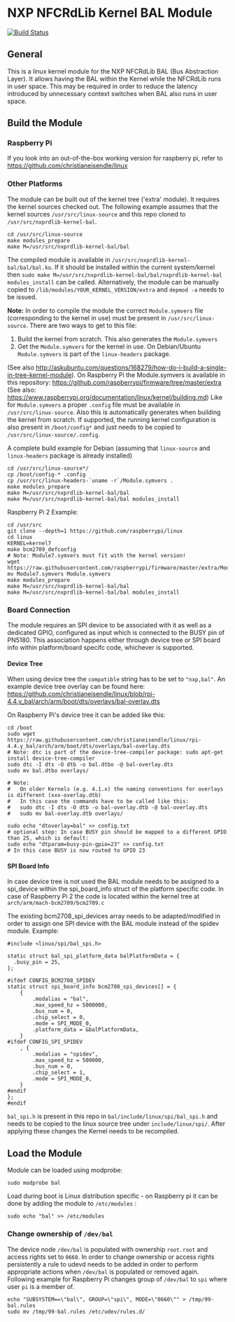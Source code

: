 # NXP NFCRdLib Kernel BAL Module

[![Build Status](https://travis-ci.org/christianeisendle/nxprdlib-kernel-bal.svg?branch=master)](https://travis-ci.org/christianeisendle/nxprdlib-kernel-bal)

## General
This is a linux kernel module for the NXP NFCRdLib BAL (Bus Abstraction Layer). 
It allows having the BAL within the Kernel while the NFCRdLib runs in user space. This may be required in order to reduce the latency introduced by unnecessary context switches when BAL also runs in user space.

## Build the Module
### Raspberry Pi
If you look into an out-of-the-box working version for raspberry pi, refer to https://github.com/christianeisendle/linux

### Other Platforms
The module can be built out of the kernel tree ('extra' module). It requires the kernel sources checked out. The following example assumes that the kernel sources `/usr/src/linux-source` and this repo cloned to `/usr/src/nxprdlib-kernel-bal`.

```
cd /usr/src/linux-source
make modules_prepare
make M=/usr/src/nxprdlib-kernel-bal/bal 
```

The compiled module is available in `/usr/src/nxprdlib-kernel-bal/bal/bal.ko`. If it should be installed within the current system/kernel then `sudo make M=/usr/src/nxprdlib-kernel-bal/bal/nxprdlib-kernel-bal modules_install` can be called. Alternatively, the module can be manually copied to `/lib/modules/YOUR_KERNEL_VERSION/extra` and `depmod -a` needs to be issued.

**Note:** In order to compile the module the correct `Module.symvers` file (corresponding to the kernel in use) must be present in `/usr/src/linux-source`. There are two ways to get to this file:
  1. Build the kernel from scratch. This also generates the `Module.symvers`
  2. Get the `Module.symvers` for the kernel in use. On Debian/Ubuntu `Module.symvers` is part of the `linux-headers` package.

(See also http://askubuntu.com/questions/168279/how-do-i-build-a-single-in-tree-kernel-module). On Raspberry Pi the Module.symvers is available in this repository: https://github.com/raspberrypi/firmware/tree/master/extra (See also: https://www.raspberrypi.org/documentation/linux/kernel/building.md)
Like for `Module.symvers` a proper `.config` file must be available in `/usr/src/linux-source`. Also this is automatically generates when building the kernel from scratch. If supported, the running kernel configuration is also present in `/boot/config*` and just needs to be copied to `/usr/src/linux-source/.config`. 

A complete build example for Debian (assuming that `linux-source` and `linux-headers` package is already installed)

```
cd /usr/src/linux-source*/
cp /boot/config-* .config
cp /usr/src/linux-headers-`uname -r`/Module.symvers .
make modules_prepare
make M=/usr/src/nxprdlib-kernel-bal/bal
make M=/usr/src/nxprdlib-kernel-bal/bal modules_install
```

Raspberry Pi 2 Example:

```
cd /usr/src
git clone --depth=1 https://github.com/raspberrypi/linux
cd linux
KERNEL=kernel7
make bcm2709_defconfig
# Note: Module7.symvers must fit with the kernel version!
wget https://raw.githubusercontent.com/raspberrypi/firmware/master/extra/Module7.symvers
mv Module7.symvers Module.symvers
make modules_prepare
make M=/usr/src/nxprdlib-kernel-bal/bal
make M=/usr/src/nxprdlib-kernel-bal/bal modules_install
```

### Board Connection
The module requires an SPI device to be associated with it as well as a dedicated GPIO, configured as input which is connected to the BUSY pin of PN5180. This association happens either through device tree or SPI board info within platform/board specifc code, whichever is supported. 

#### Device Tree
When using device tree the `compatible` string has to be set to `"nxp,bal"`. 
An example device tree overlay can be found here: https://github.com/christianeisendle/linux/blob/rpi-4.4.y_bal/arch/arm/boot/dts/overlays/bal-overlay.dts

On Raspberry Pi's device tree it can be added like this:

```
cd /boot
sudo wget https://raw.githubusercontent.com/christianeisendle/linux/rpi-4.4.y_bal/arch/arm/boot/dts/overlays/bal-overlay.dts
# Note: dtc is part of the device-tree-compiler package: sudo apt-get install device-tree-compiler
sudo dtc -I dts -O dtb -o bal.dtbo -@ bal-overlay.dts
sudo mv bal.dtbo overlays/

# Note: 
#   On older Kernels (e.g. 4.1.x) the naming conventions for overlays is different (xxx-overlay.dtb)
#   In this case the commands have to be called like this:
#   sudo dtc -I dts -O dtb -o bal-overlay.dtb -@ bal-overlay.dts
#   sudo mv bal-overlay.dtb overlays/

sudo echo "dtoverlay=bal" >> config.txt
# optional step: In case BUSY pin should be mapped to a different GPIO than 25, which is default:
sudo echo "dtparam=busy-pin-gpio=23" >> config.txt
# In this case BUSY is now routed to GPIO 23
```

#### SPI Board Info
In case device tree is not used the BAL module needs to be assigned to a spi_device within the spi_board_info struct of the platform specific code. In case of Raspberry Pi 2 the code is located within the kernel tree at `arch/arm/mach-bcm2709/bcm2709.c`

The existing bcm2708_spi_devices array needs to be adapted/modified in order to assign one SPI device with the BAL module instead of the spidev module. Example:

```
#include <linux/spi/bal_spi.h>

static struct bal_spi_platform_data balPlatformData = {
  .busy_pin = 25,
};

#ifdef CONFIG_BCM2708_SPIDEV
static struct spi_board_info bcm2708_spi_devices[] = {
	{
		.modalias = "bal",
		.max_speed_hz = 5000000,
		.bus_num = 0,
		.chip_select = 0,
		.mode = SPI_MODE_0,
		.platform_data = &balPlatformData,
	}
#ifdef CONFIG_SPI_SPIDEV
	, {
		.modalias = "spidev",
		.max_speed_hz = 500000,
		.bus_num = 0,
		.chip_select = 1,
		.mode = SPI_MODE_0,
	}
#endif
};
#endif
```

`bal_spi.h` is present in this repo in `bal/include/linux/spi/bal_spi.h` and needs to be copied to the linux source tree under `include/linux/spi/`.
After applying these changes the Kernel needs to be recompiled.

## Load the Module
Module can be loaded using modprobe:
```
sudo modprobe bal
```

Load during boot is Linux distribution specific - on Raspberry pi it can be done by adding the module to `/etc/modules` :

```
sudo echo "bal" >> /etc/modules
```

### Change ownership of `/dev/bal`
The device node `/dev/bal` is populated with ownership `root.root` and access rights set to `0660`. In order to change ownership or access rights persistently a rule to udevd needs to be added in order to perform appropriate actions when `/dev/bal` is populated or removed again. Following example for Raspberry Pi changes group of `/dev/bal` to `spi` where user `pi` is a member of.

```
echo "SUBSYSTEM==\"bal\", GROUP=\"spi\", MODE=\"0660\"" > /tmp/99-bal.rules
sudo mv /tmp/99-bal.rules /etc/udev/rules.d/
```
